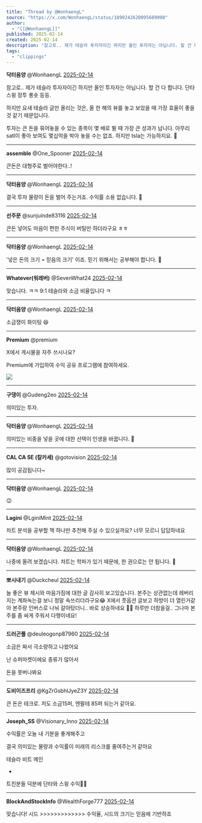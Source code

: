 ```yaml
---
title: "Thread by @WonhaengL"
source: "https://x.com/WonhaengL/status/1890242620095689098"
author:
  - "[[@WonhaengL]]"
published: 2025-02-14
created: 2025-02-14
description: "참고로.. 제가 테슬라 투자자이긴 하지만 올인 투자자는 아닙니다. 할 건 다 합니다. 단타 스윙 장투 롱숏 등등. 하지만 요새 테슬라 글만 올리는 것은, 올 한 해의 뷰를 놓고 보았을 때 가장 효율이 좋을 것 같기 때문입니다. 투자는 큰 돈을 묶어놓"
tags:
  - "clippings"
---
```

**닥터음양** @WonhaengL [2025-02-14](https://x.com/WonhaengL/status/1890242620095689098)

참고로.. 제가 테슬라 투자자이긴 하지만 올인 투자자는 아닙니다. 할 건 다 합니다. 단타 스윙 장투 롱숏 등등.

하지만 요새 테슬라 글만 올리는 것은, 올 한 해의 뷰를 놓고 보았을 때 가장 효율이 좋을 것 같기 때문입니다.

투자는 큰 돈을 묶어놓을 수 있는 종목이 몇 배로 뛸 때 가장 큰 성과가 납니다. 아무리 satl이 좋아 보여도 몇십억을 박아 놓을 수는 없죠. 하지만 tsla는 가능하지요. 🙂

---

**assemble** @One\_Spooner [2025-02-14](https://x.com/One_Spooner/status/1890243205452689579)

큰돈은 대형주로 벌어야한다..!

---

**닥터음양** @WonhaengL [2025-02-14](https://x.com/WonhaengL/status/1890244148688777712)

결국 투자 물량이 돈을 벌어 주는거죠. 수익률 소용 없습니다. 🙂

---

**선주문** @sunjuinde83116 [2025-02-14](https://x.com/sunjuinde83116/status/1890243418733080901)

큰돈 넣어도 마음이 편한 주식이 버틸만 하더라구요 ㅎㅎ

---

**닥터음양** @WonhaengL [2025-02-14](https://x.com/WonhaengL/status/1890244025892098319)

'넣은 돈의 크기 = 믿음의 크기' 이죠. 믿기 위해서는 공부해야 합니다. 🙂

---

**Whatever(워레버)** @SevenWhat24 [2025-02-14](https://x.com/SevenWhat24/status/1890244420504781220)

맞습니다. ㅋㅋ 9:1 테슬라와 소금 비율입니다 ㅋ

---

**닥터음양** @WonhaengL [2025-02-14](https://x.com/WonhaengL/status/1890245682797347148)

소금쟁이 화이팅 😆

---

**Premium** @premium

X에서 게시물을 자주 쓰시나요?

Premium에 가입하여 수익 공유 프로그램에 참여하세요.

![](https://pbs.twimg.com/media/GblIBxsa4AAN8Zx?format=jpg&name=large)

---

**구댕이** @Gudeng2eo [2025-02-14](https://x.com/Gudeng2eo/status/1890245927820214686)

의미있는 투자.

---

**닥터음양** @WonhaengL [2025-02-14](https://x.com/WonhaengL/status/1890246500992922039)

의미있는 비중을 넣을 곳에 대한 선택이 인생을 바꿉니다. 🙂

---

**CAL CA SE (칼카세)** @gotovision [2025-02-14](https://x.com/gotovision/status/1890244326418194503)

많이 공감됩니다~

---

**닥터음양** @WonhaengL [2025-02-14](https://x.com/WonhaengL/status/1890245719682130083)

😉

---

**Lagini** @LginiMint [2025-02-14](https://x.com/LginiMint/status/1890244485776613579)

차트 분석을 공부할 책 하나만 추천해 주실 수 있으실까요? 너무 모르니 답답하네요

---

**닥터음양** @WonhaengL [2025-02-14](https://x.com/WonhaengL/status/1890245859692191754)

나중에 올려 보겠습니다. 차트는 학파가 있기 때문에, 한 권으로는 안 됩니다. 🙂

---

**뽀시내기** @Duckcheul [2025-02-14](https://x.com/Duckcheul/status/1890266374960017852)

늘 좋은 뷰 제시와 마음가짐에 대한 글 감사히 보고있습니다. 본주는 상관없는데 레버리지는 계좌녹는걸 보니 정말 속쓰리더라구요😂 X에서 풋옵션 글보고 하방이 더 열린거같아 본주랑 인버스로 나눠 갈아탔더니.. 바로 상승하네요 🤣🤣 하루만 더참을걸.. 그나마 본주를 좀 싸게 주워서 다행이네요!

---

**드러곤풀** @deuleogonp87960 [2025-02-14](https://x.com/deuleogonp87960/status/1890263078316699666)

소금은 짜서 극소량하고 나왔어요

난 슈퍼마켓이에요 종류가 많아서

돈을 못버나봐요

---

**도비이즈프리** @KgZrGsbhlJyeZ3Y [2025-02-14](https://x.com/KgZrGsbhlJyeZ3Y/status/1890253121156444484)

큰 돈은 테크로. 저도 소금15퍼, 엔팔테 85퍼 되는거 같아요.

---

**Joseph\_SS** @Visionary\_Inno [2025-02-14](https://x.com/Visionary_Inno/status/1890250806945091770)

수익률은 오늘 내 기분을 좋게해주고

결국 의미있는 물량과 수익률이 미래의 리스크를 줄여주는거 같아요

테슬라 비트 메인

+

트친분들 덕분에 단타와 스윙 수익🙏🏻

---

**BlockAndStockInfo** @WealthForge777 [2025-02-14](https://x.com/WealthForge777/status/1890245982576865296)

맞습니다! 시드 >>>>>>>>>>>>> 수익율, 시드의 크기는 믿음에 기반하죠
